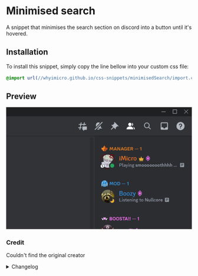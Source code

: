 # Minimised search

A snippet that minimises the search section on discord into a button until it's hovered.

## Installation

To install this snippet, simply copy the line bellow into your custom css file:

```css
@import url(//whyimicro.github.io/css-snippets/minimisedSearch/import.css);
```

## Preview

![image](https://raw.githubusercontent.com/WhyiMicro/css-snippets/main/_previews/minimisedSearch.gif)

### Credit

Couldn't find the original creator

<details>
<summary>Changelog</summary>

## 1.0.1

- Changed px size on the search bar length

## 1.0.0

- Moved from old repo to new one

</details>
